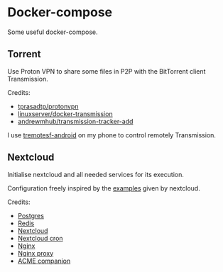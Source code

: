 # Docker-compose

Some useful docker-compose.

## Torrent

Use Proton VPN to share some files in P2P with the BitTorrent client Transmission.

Credits:

- [tprasadtp/protonvpn](https://github.com/tprasadtp/protonvpn-docker)
- [linuxserver/docker-transmission](https://github.com/linuxserver/docker-transmission)
- [andrewmhub/transmission-tracker-add](https://github.com/AndrewMarchukov/tracker-add)

I use [tremotesf-android](https://github.com/equeim/tremotesf-android) on my phone to control remotely Transmission.

## Nextcloud

Initialise nextcloud and all needed services for its execution.

Configuration freely inspired by the [examples](https://github.com/nextcloud/docker/tree/master/.examples) given by nextcloud.

Credits:

- [Postgres](https://hub.docker.com/_/postgres)
- [Redis](https://hub.docker.com/_/redis/)
- [Nextcloud](https://hub.docker.com/_/nextcloud/)
- [Nextcloud cron](https://github.com/nextcloud/docker/tree/master/.examples/dockerfiles/cron/fpm-alpine)
- [Nginx](https://hub.docker.com/_/nginx/)
- [Nginx proxy](https://hub.docker.com/r/nginxproxy/nginx-proxy)
- [ACME companion](https://hub.docker.com/r/nginxproxy/acme-companion)

